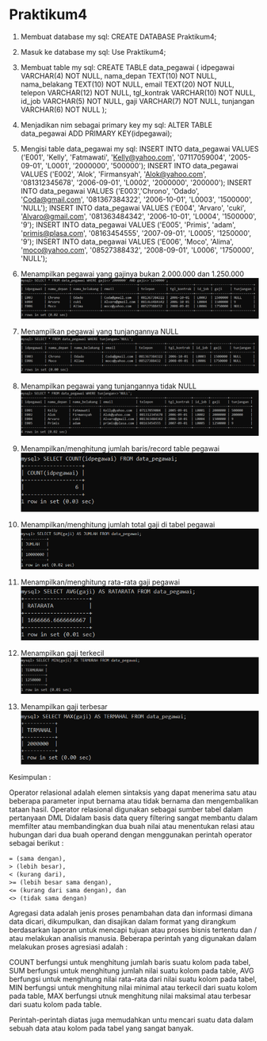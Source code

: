 # Praktikum4
1. Membuat database
my sql: CREATE DATABASE Praktikum4;

2. Masuk ke database
my sql: Use Praktikum4;

3. Membuat table
my sql: CREATE TABLE data_pegawai (
 idpegawai VARCHAR(4) NOT NULL,
 nama_depan TEXT(10) NOT NULL,
 nama_belakang TEXT(10) NOT NULL,
 email TEXT(20) NOT NULL,
 telepon VARCHAR(12) NOT NULL,
 tgl_kontrak VARCHAR(10) NOT NULL,
 id_job VARCHAR(5) NOT NULL,
 gaji VARCHAR(7) NOT NULL,
 tunjangan VARCHAR(6) NOT NULL
);

4. Menjadikan nim sebagai primary key
my sql: ALTER TABLE data_pegawai ADD PRIMARY KEY(idpegawai);

5. Mengisi table data_pegawai
my sql: INSERT INTO data_pegawai
VALUES ('E001', 'Kelly', 'Fatmawati', 'Kelly@yahoo.com', '07117059004', '2005-09-01', 'L0001',
'2000000', '500000');
INSERT INTO data_pegawai
VALUES ('E002', 'Alok', 'Firmansyah', 'Alok@yahoo.com', '081312345678', '2006-09-01', 'L0002',
'2000000', '200000');
INSERT INTO data_pegawai
VALUES ('E003','Chrono', 'Odado', 'Coda@gmail.com', '081367384322', '2006-10-01', 'L0003', '1500000',
'NULL');
INSERT INTO data_pegawai
VALUES ('E004', 'Arvaro', 'cuki', 'Alvaro@gmail.com', '081363484342', '2006-10-01', 'L0004',
'1500000', '9');
INSERT INTO data_pegawai
VALUES ('E005', 'Primis', 'adam', 'primis@plasa.com', '08163454555', '2007-09-01', 'L0005', '1250000',
'9');
INSERT INTO data_pegawai
VALUES ('E006', 'Moco', 'Alima', 'moco@yahoo.com', '08527388432', '2008-09-01', 'L0006',
'1750000', 'NULL');

6. Menampilkan pegawai yang gajinya bukan 2.000.000 dan 1.250.000
![gambar](https://github.com/IDOYGAMING/Praktikum4/blob/main/screnshotpraktikum4/ss1.png)

7. Menampilkan pegawai yang tunjangannya NULL
![gambar](https://github.com/IDOYGAMING/Praktikum4/blob/main/screnshotpraktikum4/ss2.png)

8. Menampilkan pegawai yang tunjangannya tidak NULL
![gambar](https://github.com/IDOYGAMING/Praktikum4/blob/main/screnshotpraktikum4/ss3.png)

9. Menampilkan/menghitung jumlah baris/record table pegawai
![gambar](https://github.com/IDOYGAMING/Praktikum4/blob/main/screnshotpraktikum4/ss4.png)

10. Menampilkan/menghitung jumlah total gaji di tabel pegawai
![gambar](https://github.com/IDOYGAMING/Praktikum4/blob/main/screnshotpraktikum4/ss5.png)

11. Menampilkan/menghitung rata-rata gaji pegawai
![gambar](https://github.com/IDOYGAMING/Praktikum4/blob/main/screnshotpraktikum4/ss6.png)

12. Menampilkan gaji terkecil
![gambar](https://github.com/IDOYGAMING/Praktikum4/blob/main/screnshotpraktikum4/ss7.png)

13. Menampilkan gaji terbesar
![gambar](https://github.com/IDOYGAMING/Praktikum4/blob/main/screnshotpraktikum4/ss8.png)



Kesimpulan :

Operator relasional adalah elemen sintaksis yang dapat menerima satu atau beberapa parameter input bernama atau tidak bernama dan mengembalikan tataan hasil. Operator relasional digunakan sebagai sumber tabel dalam pertanyaan DML
Didalam basis data query filtering sangat membantu dalam memfilter atau membandingkan dua buah
nilai atau menentukan relasi atau hubungan dari dua buah operand dengan menggunakan perintah
operator sebagai berikut :


    = (sama dengan),
    > (lebih besar),
    < (kurang dari),
    >= (lebih besar sama dengan),
    <= (kurang dari sama dengan), dan
    <> (tidak sama dengan)


Agregasi data adalah jenis proses penambahan data dan informasi dimana data dicari, dikumpulkan, dan disajikan dalam format yang dirangkum berdasarkan laporan untuk mencapi tujuan atau proses bisnis tertentu dan / atau melakukan analisis manusia. Beberapa perintah yang digunakan dalam melakukan proses agresiasi adalah :

COUNT berfungsi untuk menghitung jumlah baris suatu kolom pada tabel,
SUM berfungsi untuk menghitung jumlah nilai suatu kolom pada table,
AVG berfungsi untuk menghitung nilai rata-rata dari nilai suatu kolom pada tabel,
MIN berfungsi untuk menghitung nilai minimal atau terkecil dari suatu kolom pada table,
MAX berfungsi utnuk menghitung nilai maksimal atau terbesar dari suatu kolom pada table.

Perintah-perintah diatas juga memudahkan untu mencari suatu data dalam sebuah data atau kolom pada tabel yang sangat banyak.